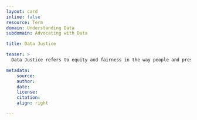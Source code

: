 ```yaml
---
layout: card
inline: false
resource: Term
domain: Understanding Data
subdomain: Advocating with Data

title: Data Justice

teaser: >
  Data Justice refers to equity and fairness in the way people and pressing social issues are disclosed, represented, and treated as a result of the collection, analysis, production, and presentation of data.

metadata:
    source:
    author:
    date:
    license:
    citation:
    align: right

---
```

